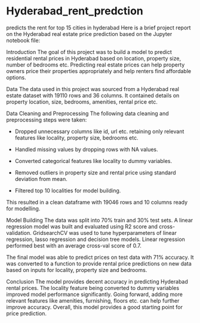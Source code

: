 # Hyderabad_rent_predction
predicts the rent for top 15 cities in hyderabad
Here is a brief project report on the Hyderabad real estate price prediction based on the Jupyter notebook file:

Introduction
The goal of this project was to build a model to predict residential rental prices in Hyderabad based on location, property size, number of bedrooms etc. Predicting real estate prices can help property owners price their properties appropriately and help renters find affordable options.

Data
The data used in this project was sourced from a Hyderabad real estate dataset with 19110 rows and 36 columns. It contained details on property location, size, bedrooms, amenities, rental price etc. 

Data Cleaning and Preprocessing
The following data cleaning and preprocessing steps were taken:

- Dropped unnecessary columns like id, url etc. retaining only relevant features like locality, property size, bedrooms etc.

- Handled missing values by dropping rows with NA values.

- Converted categorical features like locality to dummy variables. 

- Removed outliers in property size and rental price using standard deviation from mean.

- Filtered top 10 localities for model building.

This resulted in a clean dataframe with 19046 rows and 10 columns ready for modelling.

Model Building
The data was split into 70% train and 30% test sets. A linear regression model was built and evaluated using R2 score and cross-validation. GridsearchCV was used to tune hyperparameters of linear regression, lasso regression and decision tree models. Linear regression performed best with an average cross-val score of 0.7. 

The final model was able to predict prices on test data with 71% accuracy. It was converted to a function to provide rental price predictions on new data based on inputs for locality, property size and bedrooms.

Conclusion
The model provides decent accuracy in predicting Hyderabad rental prices. The locality feature being converted to dummy variables improved model performance significantly. Going forward, adding more relevant features like amenities, furnishing, floors etc. can help further improve accuracy. Overall, this model provides a good starting point for price prediction.
